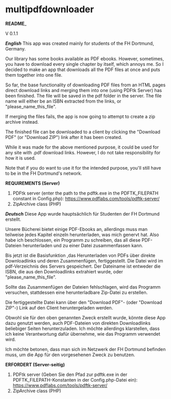 # multipdfdownloader

____README_____

V 0.1.1


___English___
This app was created mainly for students of the FH Dortmund, Germany.

Our library has some books available as PDF ebooks. However, sometimes, you have
to download every single chapter by itself, which annoys me. So I decided to 
make an app that downloads all the PDF files at once and puts them together into 
one file.

So far, the base functionality of downloading PDF files from an HTML pages direct
download links and merging them into one (using PDFtk Server) has been finished.
The file will be saved in the pdf folder in the server. The file name will 
either be an ISBN extracted from the links, or "please_name_this_file".

If merging the files fails, the app is now going to attempt to create a zip 
archive instead.

The finished file can be downloaded to a client by clicking the "Download PDF" (or 
"Download ZIP") link after it has been created.

While it was made for the above mentioned purpose, it could be used for any site 
with .pdf download links. However, I do not take responsibility 
for how it is used.

Note that if you do want to use it for the intended purpose, you'll still have
to be in the FH Dortmund's network.



____REQUIREMENTS (Server)____

1) PDFtk server (enter the path to the pdftk.exe in the PDFTK_FILEPATH constant 
    in Config.php):
    https://www.pdflabs.com/tools/pdftk-server/
2) ZipArchive class (PHP)


___Deutsch___
Diese App wurde hauptsächlich für Studenten der FH Dortmund erstellt. 

Unsere Bücherei bietet einige PDF-Ebooks an, allerdings muss man teilweise jedes
Kapitel einzeln herunterladen, was mich genervt hat. Also habe ich beschlossen, 
ein Programm zu schreiben, das all diese PDF-Dateien herunterladen und zu einer 
Datei zusammenfassen kann.

Bis jetzt ist die Basisfunktion ,das Herunterladen von PDFs über direkte Downloadlinks
und deren Zusammenfügen, fertiggestellt. Die Datei wird im pdf-Verzeichnis des
Servers gespeichert. Der Dateiname ist entweder die ISBN, die aus den Downloadlinks
extrahiert wurde, oder "please_name_this_file".

Sollte das Zusammenfügen der Dateien fehlschlagen, wird das Programm versuchen,
stattdessen eine herunterladbare Zip-Datei zu erstellen.

Die fertiggestellte Datei kann über den "Download PDF"- (oder "Download ZIP"-) Link
auf den Client heruntergeladen werden.

Obwohl sie für den oben genannten Zweck erstellt wurde, könnte diese App dazu
genutzt werden, auch PDF-Dateien von direkten Downloadlinks beliebiger Seiten
herunterzuladen. Ich möchte allerdings klarstellen, dass ich keine Verantwortung 
dafür übernehme, wie das Programm verwendet wird.

Ich möchte betonen, dass man sich im Netzwerk der FH Dortmund befinden muss, um
die App für den vorgesehenen Zweck zu benutzen.


____ERFORDERT (Server-seitig)____
 1) PDFtk server (Geben Sie den Pfad zur pdftk.exe in der PDFTK_FILEPATH-Konstanten 
    in der Config.php-Datei ein):
    https://www.pdflabs.com/tools/pdftk-server/
2) ZipArchive class (PHP)